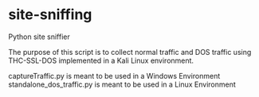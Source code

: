 # site-sniffing
Python site sniffier 

The purpose of this script is to collect normal traffic and DOS traffic using THC-SSL-DOS implemented in a Kali Linux environment.

captureTraffic.py is meant to be used in a Windows Environment
standalone_dos_traffic.py is meant to be used in a Linux Environment
